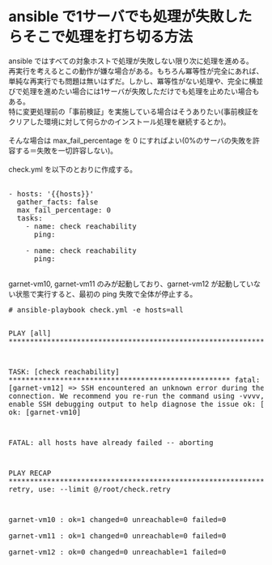 # ansible で1サーバでも処理が失敗したらそこで処理を打ち切る方法<br/>

ansible ではすべての対象ホストで処理が失敗しない限り次に処理を進める。<br/>
再実行を考えるとこの動作が嫌な場合がある。もちろん冪等性が完全にあれば、単純な再実行でも問題は無いはずだ。しかし、冪等性がない処理や、完全に横並びで処理を進めたい場合には1サーバが失敗しただけでも処理を止めたい場合もある。<br/>
特に変更処理前の「事前検証」を実施している場合はそうありたい(事前検証をクリアした環境に対して何らかのインストール処理を継続するとか)。<br/>
<br/>
そんな場合は max_fail_percentage を 0 にすればよい(0%のサーバの失敗を許容する＝失敗を一切許容しない)。<br/>
<br/>
check.yml を以下のとおりに作成する。<br/>
<br/>
<pre>
- hosts: '{{hosts}}'
  gather_facts: false
  max_fail_percentage: 0
  tasks:
    - name: check reachability
      ping:

    - name: check reachability
      ping:
</pre>
<br/>
garnet-vm10, garnet-vm11 のみが起動しており、garnet-vm12 が起動していない状態で実行すると、最初の ping 失敗で全体が停止する。<br/>
<pre>
# ansible-playbook check.yml -e hosts=all

PLAY [all] ******************************************************************** 

TASK: [check reachability] **************************************************** 
fatal: [garnet-vm12] => SSH encountered an unknown error during the connection.
We recommend you re-run the command using -vvvv, which will enable SSH debugging output to help diagnose the issue
ok: [garnet-vm11]
ok: [garnet-vm10]

FATAL: all hosts have already failed -- aborting

PLAY RECAP ******************************************************************** 
           to retry, use: --limit @/root/check.retry

garnet-vm10                : ok=1    changed=0    unreachable=0    failed=0   
garnet-vm11                : ok=1    changed=0    unreachable=0    failed=0   
garnet-vm12                : ok=0    changed=0    unreachable=1    failed=0   
</pre>
